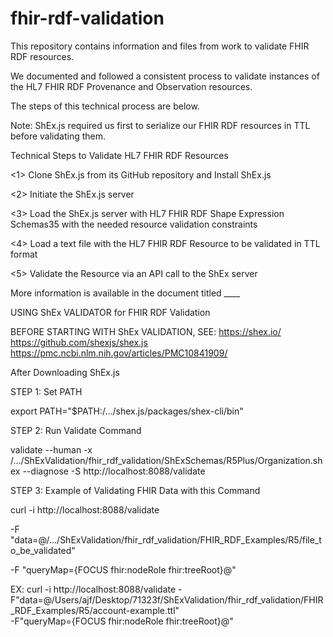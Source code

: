 # fhir-rdf-validation
This repository contains information and files from work to validate FHIR RDF resources.

We documented and followed a consistent process to validate instances of the HL7 FHIR RDF Provenance and Observation resources. 

The steps of this technical process are below. 

Note:  ShEx.js required us first to serialize our FHIR RDF resources in TTL before validating them. 

Technical Steps to Validate HL7 FHIR RDF Resources

<1> Clone ShEx.js from its GitHub repository and Install ShEx.js

<2> Initiate the ShEx.js server

<3> Load the ShEx.js server with HL7 FHIR RDF Shape Expression Schemas35 with the needed resource validation constraints

<4> Load a text file with the HL7 FHIR RDF Resource to be validated in TTL format

<5> Validate the Resource via an API call to the ShEx server

More information is available in the document titled ____


USING ShEx VALIDATOR for FHIR RDF Validation



BEFORE STARTING WITH ShEx VALIDATION, SEE:
https://shex.io/ 
https://github.com/shexjs/shex.js 
https://pmc.ncbi.nlm.nih.gov/articles/PMC10841909/ 

After Downloading ShEx.js

STEP 1:  Set PATH

export PATH="$PATH:/…/shex.js/packages/shex-cli/bin"

STEP 2:  Run Validate Command

validate --human -x /…/ShExValidation/fhir_rdf_validation/ShExSchemas/R5Plus/Organization.shex --diagnose -S http://localhost:8088/validate

STEP 3:  Example of Validating FHIR Data with this Command

curl -i http://localhost:8088/validate 
     
-F "data=@/.../ShExValidation/fhir_rdf_validation/FHIR_RDF_Examples/R5/file_to_be_validated"      

-F 
"queryMap={FOCUS fhir:nodeRole fhir:treeRoot}@<Organization>"


EX: 
curl -i http://localhost:8088/validate -F"data=@/Users/ajf/Desktop/71323f/ShExValidation/fhir_rdf_validation/FHIR_RDF_Examples/R5/account-example.ttl"      
-F"queryMap={FOCUS fhir:nodeRole fhir:treeRoot}@<Account>"


